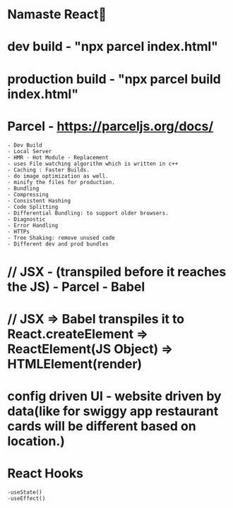 # Namaste React🚀
# dev build - "npx parcel index.html"
# production build - "npx parcel build index.html"
# Parcel - https://parceljs.org/docs/
    - Dev Build
    - Local Server
    - HMR - Hot Module - Replacement
    - uses File watching algorithm which is written in c++
    - Caching : Faster Builds.
    - do image optimization as well.
    - minify the files for production.
    - Bundling
    - Compressing
    - Consistent Hashing
    - Code Splitting
    - Differential Bundling: to support older browsers.
    - Diagnostic
    - Error Handling
    - HTTPs
    - Tree Shaking: remove unused code
    - Different dev and prod bundles
    
# // JSX - (transpiled before it reaches the JS) - Parcel - Babel
# // JSX => Babel transpiles it to React.createElement => ReactElement(JS Object) => HTMLElement(render)

# config driven UI - website driven by data(like for swiggy app restaurant cards will be different based on location.)

# React Hooks
    -useState()
    -useEffect()